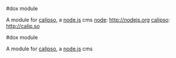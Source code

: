 [node]: http://nodejs.org

[calipso]: http://calip.so

#dox module

A module for [calipso][calipso], a [node.js][node] cms
[node]: http://nodejs.org
[calipso]: http://calip.so

#dox module

A module for [calipso][calipso], a [node.js][node] cms
